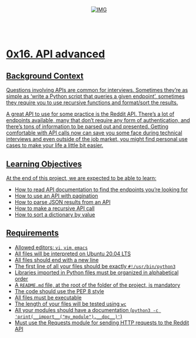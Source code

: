 <!-- repo image -->
<br />
<div align="center">
  <a href="https://github.com/github_username/repo_name">
    <img src="https://github.com/Abubacer/README-Template/blob/master/images/banner.png" alt="IMG" 
  </a>

<h1 align="center"></h1>
<div align="left">
<br />

# 0x16. API advanced

## Background Context

Questions involving APIs are common for interviews. Sometimes they’re as simple as ‘write a Python script that queries a given endpoint’, sometimes they require you to use recursive functions and format/sort the results.

A great API to use for some practice is the Reddit API. There’s a lot of endpoints available, many that don’t require any form of authentication, and there’s tons of information to be parsed out and presented. Getting comfortable with API calls now can save you some face during technical interviews and even outside of the job market, you might find personal use cases to make your life a little bit easier.

## Learning Objectives

At the end of this project, we are expected to be able to learn:

- How to read API documentation to find the endpoints you’re looking for
- How to use an API with pagination
- How to parse JSON results from an API
- How to make a recursive API call
- How to sort a dictionary by value

## Requirements

- Allowed editors: ```vi```, ```vim```, ```emacs```
- All files will be interpreted on Ubuntu 20.04 LTS
- All files should end with a new line
- The first line of all your files should be exactly ```#!/usr/bin/python3```
- Libraries imported in Python files must be organized in alphabetical order
- A ```README.md``` file, at the root of the folder of the project, is mandatory
- The code should use the PEP 8 style
- All files must be executable
- The length of your files will be tested using ```wc```
- All your modules should have a documentation (```python3 -c 'print(__import__("my_module").__doc__)'```)
- Must use the Requests module for sending HTTP requests to the Reddit API
